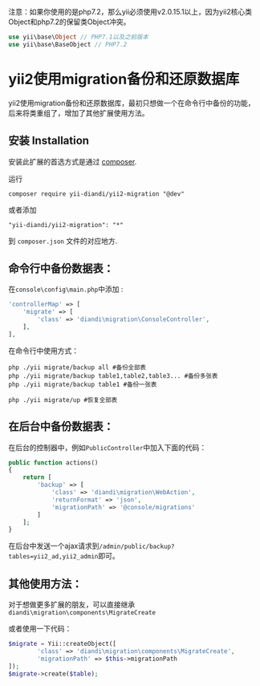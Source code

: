 注意：如果你使用的是php7.2，那么yii必须使用v2.0.15.1以上，因为yii2核心类Object和php7.2的保留类Object冲突。

```php
use yii\base\Object // PHP7.1以及之前版本
use yii\base\BaseObject // PHP7.2
```

yii2使用migration备份和还原数据库
===========================
yii2使用migration备份和还原数据库，最初只想做一个在命令行中备份的功能，后来将类重组了，增加了其他扩展使用方法。


安装 Installation
------------

安装此扩展的首选方式是通过 [composer](http://getcomposer.org/download/).

运行

```
composer require yii-diandi/yii2-migration "@dev"
```

或者添加

```
"yii-diandi/yii2-migration": "*"
```

到 `composer.json` 文件的对应地方.


命令行中备份数据表：
-----

在```console\config\main.php```中添加  :

```php
'controllerMap' => [
    'migrate' => [
        'class' => 'diandi\migration\ConsoleController',
    ],
],
```

在命令行中使用方式：
```
php ./yii migrate/backup all #备份全部表
php ./yii migrate/backup table1,table2,table3... #备份多张表
php ./yii migrate/backup table1 #备份一张表

php ./yii migrate/up #恢复全部表
```

在后台中备份数据表：
-----
在后台的控制器中，例如```PublicController```中加入下面的代码：
```php
public function actions()
{
    return [
        'backup' => [
            'class' => 'diandi\migration\WebAction',
            'returnFormat' => 'json',
            'migrationPath' => '@console/migrations'
        ]
    ];
}
```
在后台中发送一个ajax请求到```/admin/public/backup?tables=yii2_ad,yii2_admin```即可。

其他使用方法：
-----

对于想做更多扩展的朋友，可以直接继承```diandi\migration\components\MigrateCreate```

或者使用一下代码：
```php
$migrate = Yii::createObject([
        'class' => 'diandi\migration\components\MigrateCreate',
        'migrationPath' => $this->migrationPath
]);
$migrate->create($table);
```
